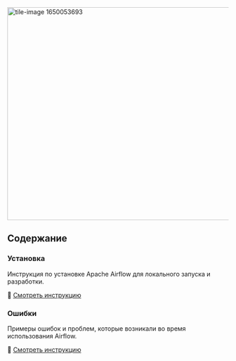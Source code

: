 <img width="981" height="484" alt="tile-image 1650053693" src="https://github.com/user-attachments/assets/7f979dd1-da51-4f90-9157-2d342e0b1d2d" />

## Содержание

### Установка 

Инструкция по установке Apache Airflow для локального запуска и разработки.

🔗 [Смотреть инструкцию](https://github.com/erohin94/Data-Engineer/tree/main/Airflow/%D0%A3%D1%81%D1%82%D0%B0%D0%BD%D0%BE%D0%B2%D0%BA%D0%B0)

### Ошибки 

Примеры ошибок и проблем, которые возникали во время использования Airflow.

🔗 [Смотреть инструкцию](https://github.com/erohin94/Data-Engineer/tree/main/Airflow/%D0%9E%D1%88%D0%B8%D0%B1%D0%BA%D0%B8)










